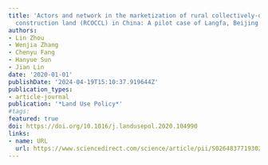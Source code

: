 ```yaml
---
title: 'Actors and network in the marketization of rural collectively-owned commercial
  construction land (RCOCCL) in China: A pilot case of Langfa, Beijing'
authors:
- Lin Zhou
- Wenjia Zhang
- Chenyu Fang
- Hanyue Sun
- Jian Lin
date: '2020-01-01'
publishDate: '2024-04-19T15:10:37.919644Z'
publication_types:
- article-journal
publication: '*Land Use Policy*'
#tags:
featured: true
doi: https://doi.org/10.1016/j.landusepol.2020.104990
links:
- name: URL
  url: https://www.sciencedirect.com/science/article/pii/S0264837719302704
---
```


